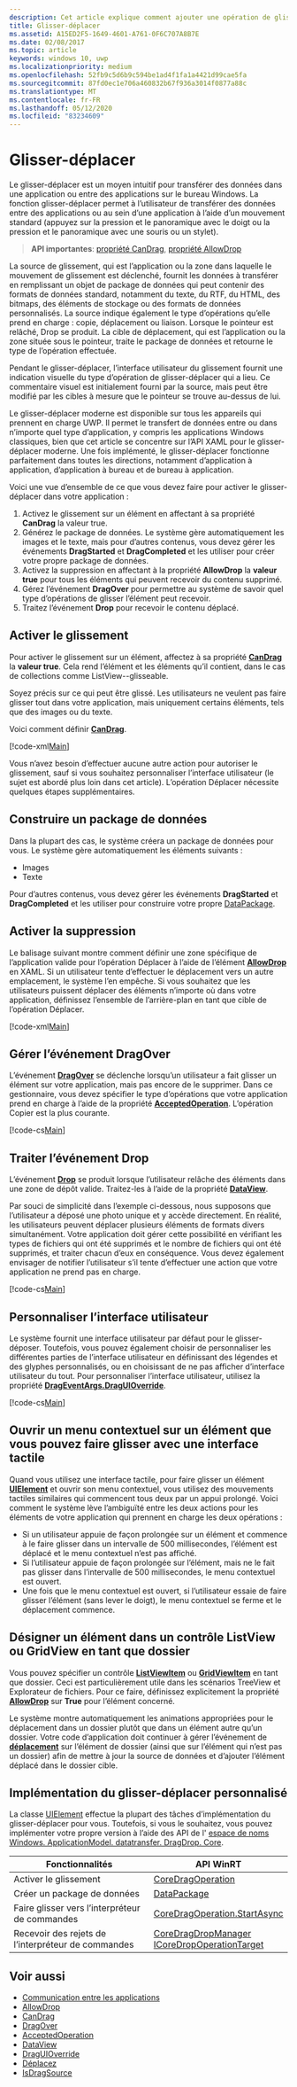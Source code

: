 ```yaml
---
description: Cet article explique comment ajouter une opération de glisser-déplacer dans votre application Windows.
title: Glisser-déplacer
ms.assetid: A15ED2F5-1649-4601-A761-0F6C707A8B7E
ms.date: 02/08/2017
ms.topic: article
keywords: windows 10, uwp
ms.localizationpriority: medium
ms.openlocfilehash: 52fb9c5d6b9c594be1ad4f1fa1a4421d99cae5fa
ms.sourcegitcommit: 87fd0ec1e706a460832b67f936a3014f0877a88c
ms.translationtype: MT
ms.contentlocale: fr-FR
ms.lasthandoff: 05/12/2020
ms.locfileid: "83234609"
---
```

# <a name="drag-and-drop"></a>Glisser-déplacer

Le glisser-déplacer est un moyen intuitif pour transférer des données dans une application ou entre des applications sur le bureau Windows. La fonction glisser-déplacer permet à l’utilisateur de transférer des données entre des applications ou au sein d’une application à l’aide d’un mouvement standard (appuyez sur la pression et le panoramique avec le doigt ou la pression et le panoramique avec une souris ou un stylet).

> **API importantes**: [propriété CanDrag](https://docs.microsoft.com/uwp/api/windows.ui.xaml.uielement.candrag), [propriété AllowDrop](https://docs.microsoft.com/uwp/api/windows.ui.xaml.uielement.allowdrop) 

La source de glissement, qui est l’application ou la zone dans laquelle le mouvement de glissement est déclenché, fournit les données à transférer en remplissant un objet de package de données qui peut contenir des formats de données standard, notamment du texte, du RTF, du HTML, des bitmaps, des éléments de stockage ou des formats de données personnalisés. La source indique également le type d’opérations qu’elle prend en charge : copie, déplacement ou liaison. Lorsque le pointeur est relâché, Drop se produit. La cible de déplacement, qui est l’application ou la zone située sous le pointeur, traite le package de données et retourne le type de l’opération effectuée.

Pendant le glisser-déplacer, l’interface utilisateur du glissement fournit une indication visuelle du type d’opération de glisser-déplacer qui a lieu. Ce commentaire visuel est initialement fourni par la source, mais peut être modifié par les cibles à mesure que le pointeur se trouve au-dessus de lui.

Le glisser-déplacer moderne est disponible sur tous les appareils qui prennent en charge UWP. Il permet le transfert de données entre ou dans n’importe quel type d’application, y compris les applications Windows classiques, bien que cet article se concentre sur l’API XAML pour le glisser-déplacer moderne. Une fois implémenté, le glisser-déplacer fonctionne parfaitement dans toutes les directions, notamment d’application à application, d’application à bureau et de bureau à application.

Voici une vue d’ensemble de ce que vous devez faire pour activer le glisser-déplacer dans votre application :

1. Activez le glissement sur un élément en affectant à sa propriété **CanDrag** la valeur true.  
2. Générez le package de données. Le système gère automatiquement les images et le texte, mais pour d’autres contenus, vous devez gérer les événements **DragStarted** et **DragCompleted** et les utiliser pour créer votre propre package de données. 
3. Activez la suppression en affectant à la propriété **AllowDrop** la **valeur true** pour tous les éléments qui peuvent recevoir du contenu supprimé. 
4. Gérez l’événement **DragOver** pour permettre au système de savoir quel type d’opérations de glisser l’élément peut recevoir. 
5. Traitez l’événement **Drop** pour recevoir le contenu déplacé. 



## <a name="enable-dragging"></a>Activer le glissement

Pour activer le glissement sur un élément, affectez à sa propriété [**CanDrag**](https://docs.microsoft.com/uwp/api/windows.ui.xaml.uielement.candrag) la **valeur true**. Cela rend l’élément et les éléments qu’il contient, dans le cas de collections comme ListView--glisseable.

Soyez précis sur ce qui peut être glissé. Les utilisateurs ne veulent pas faire glisser tout dans votre application, mais uniquement certains éléments, tels que des images ou du texte. 

Voici comment définir [**CanDrag**](https://docs.microsoft.com/uwp/api/windows.ui.xaml.uielement.candrag).

[!code-xml[Main](./code/drag_drop/cs/MainPage.xaml#SnippetDragArea)]

Vous n’avez besoin d’effectuer aucune autre action pour autoriser le glissement, sauf si vous souhaitez personnaliser l’interface utilisateur (le sujet est abordé plus loin dans cet article). L’opération Déplacer nécessite quelques étapes supplémentaires.

## <a name="construct-a-data-package"></a>Construire un package de données 

Dans la plupart des cas, le système créera un package de données pour vous. Le système gère automatiquement les éléments suivants :
* Images
* Texte 

Pour d’autres contenus, vous devez gérer les événements **DragStarted** et **DragCompleted** et les utiliser pour construire votre propre [DataPackage](https://docs.microsoft.com/uwp/api/windows.applicationmodel.datatransfer.datapackage).

## <a name="enable-dropping"></a>Activer la suppression

Le balisage suivant montre comment définir une zone spécifique de l’application valide pour l’opération Déplacer à l’aide de l’élément [**AllowDrop**](https://docs.microsoft.com/uwp/api/windows.ui.xaml.uielement.allowdrop) en XAML. Si un utilisateur tente d’effectuer le déplacement vers un autre emplacement, le système l’en empêche. Si vous souhaitez que les utilisateurs puissent déplacer des éléments n’importe où dans votre application, définissez l’ensemble de l’arrière-plan en tant que cible de l’opération Déplacer.

[!code-xml[Main](./code/drag_drop/cs/MainPage.xaml#SnippetDropArea)]


## <a name="handle-the-dragover-event"></a>Gérer l’événement DragOver

L’événement [**DragOver**](https://docs.microsoft.com/uwp/api/windows.ui.xaml.uielement.dragover) se déclenche lorsqu’un utilisateur a fait glisser un élément sur votre application, mais pas encore de le supprimer. Dans ce gestionnaire, vous devez spécifier le type d’opérations que votre application prend en charge à l’aide de la propriété [**AcceptedOperation**](https://docs.microsoft.com/uwp/api/windows.ui.xaml.drageventargs.acceptedoperation). L’opération Copier est la plus courante.

[!code-cs[Main](./code/drag_drop/cs/MainPage.xaml.cs#SnippetGrid_DragOver)]

## <a name="process-the-drop-event"></a>Traiter l’événement Drop

L’événement [**Drop**](https://docs.microsoft.com/uwp/api/windows.ui.xaml.uielement.drop) se produit lorsque l’utilisateur relâche des éléments dans une zone de dépôt valide. Traitez-les à l’aide de la propriété [**DataView**](https://docs.microsoft.com/uwp/api/windows.ui.xaml.drageventargs.dataview).

Par souci de simplicité dans l’exemple ci-dessous, nous supposons que l’utilisateur a déposé une photo unique et y accède directement. En réalité, les utilisateurs peuvent déplacer plusieurs éléments de formats divers simultanément. Votre application doit gérer cette possibilité en vérifiant les types de fichiers qui ont été supprimés et le nombre de fichiers qui ont été supprimés, et traiter chacun d’eux en conséquence. Vous devez également envisager de notifier l’utilisateur s’il tente d’effectuer une action que votre application ne prend pas en charge.

[!code-cs[Main](./code/drag_drop/cs/MainPage.xaml.cs#SnippetGrid_Drop)]

## <a name="customize-the-ui"></a>Personnaliser l’interface utilisateur

Le système fournit une interface utilisateur par défaut pour le glisser-déposer. Toutefois, vous pouvez également choisir de personnaliser les différentes parties de l’interface utilisateur en définissant des légendes et des glyphes personnalisés, ou en choisissant de ne pas afficher d’interface utilisateur du tout. Pour personnaliser l’interface utilisateur, utilisez la propriété [**DragEventArgs.DragUIOverride**](https://docs.microsoft.com/uwp/api/windows.ui.xaml.drageventargs.draguioverride).

[!code-cs[Main](./code/drag_drop/cs/MainPage.xaml.cs#SnippetGrid_DragOverCustom)]

## <a name="open-a-context-menu-on-an-item-you-can-drag-with-touch"></a>Ouvrir un menu contextuel sur un élément que vous pouvez faire glisser avec une interface tactile

Quand vous utilisez une interface tactile, pour faire glisser un élément [**UIElement**](https://docs.microsoft.com/uwp/api/Windows.UI.Xaml.UIElement) et ouvrir son menu contextuel, vous utilisez des mouvements tactiles similaires qui commencent tous deux par un appui prolongé. Voici comment le système lève l’ambiguïté entre les deux actions pour les éléments de votre application qui prennent en charge les deux opérations : 

* Si un utilisateur appuie de façon prolongée sur un élément et commence à le faire glisser dans un intervalle de 500 millisecondes, l’élément est déplacé et le menu contextuel n’est pas affiché. 
* Si l’utilisateur appuie de façon prolongée sur l’élément, mais ne le fait pas glisser dans l’intervalle de 500 millisecondes, le menu contextuel est ouvert. 
* Une fois que le menu contextuel est ouvert, si l’utilisateur essaie de faire glisser l’élément (sans lever le doigt), le menu contextuel se ferme et le déplacement commence.

## <a name="designate-an-item-in-a-listview-or-gridview-as-a-folder"></a>Désigner un élément dans un contrôle ListView ou GridView en tant que dossier

Vous pouvez spécifier un contrôle [**ListViewItem**](https://docs.microsoft.com/uwp/api/Windows.UI.Xaml.Controls.ListViewItem) ou [**GridViewItem**](https://docs.microsoft.com/uwp/api/Windows.UI.Xaml.Controls.GridViewItem) en tant que dossier. Ceci est particulièrement utile dans les scénarios TreeView et Explorateur de fichiers. Pour ce faire, définissez explicitement la propriété [**AllowDrop**](https://docs.microsoft.com/uwp/api/windows.ui.xaml.uielement.allowdrop) sur **True** pour l’élément concerné. 

Le système montre automatiquement les animations appropriées pour le déplacement dans un dossier plutôt que dans un élément autre qu’un dossier. Votre code d’application doit continuer à gérer l’événement de [**déplacement**](https://docs.microsoft.com/uwp/api/windows.ui.xaml.uielement.drop) sur l’élément de dossier (ainsi que sur l’élément qui n’est pas un dossier) afin de mettre à jour la source de données et d’ajouter l’élément déplacé dans le dossier cible.

## <a name="implementing-custom-drag-and-drop"></a>Implémentation du glisser-déplacer personnalisé

La classe [UIElement](https://docs.microsoft.com/uwp/api/windows.ui.xaml.uielement) effectue la plupart des tâches d’implémentation du glisser-déplacer pour vous. Toutefois, si vous le souhaitez, vous pouvez implémenter votre propre version à l’aide des API de l' [espace de noms Windows. ApplicationModel. datatransfer. DragDrop. Core](https://docs.microsoft.com/uwp/api/windows.applicationmodel.datatransfer.dragdrop.core).

| Fonctionnalités | API WinRT |
| --- | --- |
|  Activer le glissement | [CoreDragOperation](https://docs.microsoft.com/uwp/api/windows.applicationmodel.datatransfer.dragdrop.core.coredragoperation)  |
|  Créer un package de données | [DataPackage](https://docs.microsoft.com/uwp/api/windows.applicationmodel.datatransfer.datapackage)  |
| Faire glisser vers l’interpréteur de commandes  | [CoreDragOperation.StartAsync](https://docs.microsoft.com/uwp/api/windows.applicationmodel.datatransfer.dragdrop.core.coredragoperation)  |
| Recevoir des rejets de l’interpréteur de commandes  | [CoreDragDropManager](https://docs.microsoft.com/uwp/api/windows.applicationmodel.datatransfer.dragdrop.core.coredragdropmanager)<br/>[ICoreDropOperationTarget](https://docs.microsoft.com/uwp/api/windows.applicationmodel.datatransfer.dragdrop.core.icoredropoperationtarget)    |



## <a name="see-also"></a>Voir aussi

* [Communication entre les applications](index.md)
* [AllowDrop](https://docs.microsoft.com/uwp/api/windows.ui.xaml.uielement.allowdrop)
* [CanDrag](https://docs.microsoft.com/uwp/api/windows.ui.xaml.uielement.candrag)
* [DragOver](https://docs.microsoft.com/uwp/api/windows.ui.xaml.uielement.dragover)
* [AcceptedOperation](https://docs.microsoft.com/uwp/api/windows.ui.xaml.drageventargs.acceptedoperation)
* [DataView](https://docs.microsoft.com/uwp/api/windows.ui.xaml.drageventargs.dataview)
* [DragUIOverride](https://docs.microsoft.com/uwp/api/windows.ui.xaml.drageventargs.draguioverride)
* [Déplacez](https://docs.microsoft.com/uwp/api/windows.ui.xaml.uielement.drop)
* [IsDragSource](https://docs.microsoft.com/uwp/api/windows.ui.xaml.controls.listviewbase.isdragsource)
